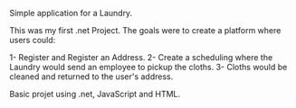 Simple application for a Laundry.

This was my first .net Project.
The goals were to create a platform where users could:

  1- Register and Register an Address.
  2- Create a scheduling where the Laundry would send an employee to pickup the cloths.
  3- Cloths would be cleaned and returned to the user's address.
 
 Basic projet using .net, JavaScript and HTML.

